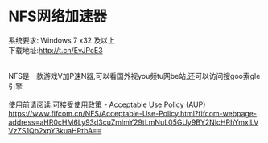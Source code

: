 # NFS网络加速器

系统要求: Windows 7 x32 及以上<br>
下载地址:http://t.cn/EvJPcE3<br><br>

NFS是一款游戏V加P速N器,可以看国外视you频tu网be站,还可以访问搜goo索gle引擎<br><br>
使用前请阅读:可接受使用政策 - Acceptable Use Policy (AUP)<br>
https://www.fifcom.cn/NFS/Acceptable-Use-Policy.html?fifcom-webpage-address=aHR0cHM6Ly93d3cuZmlmY29tLmNuL05GUy9BY2NlcHRhYmxlLVVzZS1Qb2xpY3kuaHRtbA== <br>
